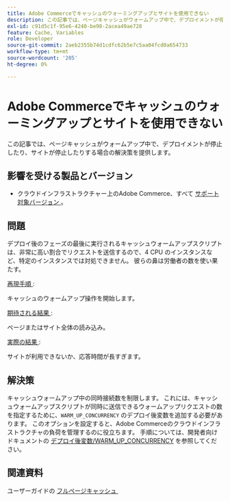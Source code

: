 ```yaml
---
title: Adobe Commerceでキャッシュのウォーミングアップとサイトを使用できない
description: この記事では、ページキャッシュがウォームアップ中で、デプロイメントが停止したり、サイトが停止したりする場合の解決策を提供します。
exl-id: c91d5c1f-95e6-4240-be98-2acea49ae728
feature: Cache, Variables
role: Developer
source-git-commit: 2aeb2355b74d1cdfc62b5e7c5aa04fcd0a654733
workflow-type: tm+mt
source-wordcount: '205'
ht-degree: 0%

---
```


# Adobe Commerceでキャッシュのウォーミングアップとサイトを使用できない

この記事では、ページキャッシュがウォームアップ中で、デプロイメントが停止したり、サイトが停止したりする場合の解決策を提供します。

## 影響を受ける製品とバージョン

* クラウドインフラストラクチャー上のAdobe Commerce、すべて [&#x200B; サポート対象バージョン &#x200B;](https://magento.com/sites/default/files/magento-software-lifecycle-policy.pdf)。

## 問題

デプロイ後のフェーズの最後に実行されるキャッシュウォームアップスクリプトは、非常に高い割合でリクエストを送信するので、4 CPU のインスタンスなど、特定のインスタンスでは対処できません。 彼らの鼻は労働者の数を使い果たす。

<u> 再現手順 </u>:

キャッシュのウォームアップ操作を開始します。

<u> 期待される結果 </u>:

ページまたはサイト全体の読み込み。

<u> 実際の結果 </u>:

サイトが利用できないか、応答時間が長すぎます。

## 解決策

キャッシュウォームアップ中の同時接続数を制限します。 これには、キャッシュウォームアップスクリプトが同時に送信できるウォームアップリクエストの数を指定するために、`WARM_UP_CONCURRENCY` のデプロイ後変数を追加する必要があります。 このオプションを設定すると、Adobe Commerceのクラウドインフラストラクチャの負荷を管理するのに役立ちます。 手順については、開発者向けドキュメントの [&#x200B; デプロイ後変数/WARM\_UP\_CONCURRENCY](https://experienceleague.adobe.com/ja/docs/commerce-cloud-service/user-guide/configure/env/stage/variables-post-deploy#warm_up_concurrency) を参照してください。

## 関連資料

ユーザーガイドの [&#x200B; フルページキャッシュ &#x200B;](https://experienceleague.adobe.com/ja/docs/commerce-admin/systems/tools/cache-management#full-page-caching)
